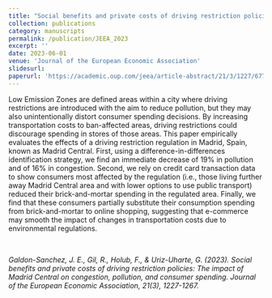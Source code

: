 ```yaml
---
title: "Social benefits and private costs of driving restriction policies: The impact of Madrid Central on congestion, pollution, and consumer spending"
collection: publications
category: manuscripts
permalink: /publication/JEEA_2023
excerpt: ''
date: 2023-06-01
venue: 'Journal of the European Economic Association'
slidesurl: 
paperurl: 'https://academic.oup.com/jeea/article-abstract/21/3/1227/6779684 '
---
```


Low Emission Zones are defined areas within a city where driving restrictions are introduced with the aim to reduce pollution, but they may also unintentionally distort consumer spending decisions. By increasing transportation costs to ban-affected areas, driving restrictions could discourage spending in stores of those areas. This paper empirically evaluates the effects of a driving restriction regulation in Madrid, Spain, known as Madrid Central. First, using a difference-in-differences identification strategy, we find an immediate decrease of 19% in pollution and of 16% in congestion. Second, we rely on credit card transaction data to show consumers most affected by the regulation (i.e., those living further away Madrid Central area and with lower options to use public transport) reduced their brick-and-mortar spending in the regulated area. Finally, we find that these consumers partially substitute their consumption spending from brick-and-mortar to online shopping, suggesting that e-commerce may smooth the impact of changes in transportation costs due to environmental regulations.

<br>

<cite>Galdon-Sanchez, J. E., Gil, R., Holub, F., & Uriz-Uharte, G. (2023). Social benefits and private costs of driving restriction policies: The impact of Madrid Central on congestion, pollution, and consumer spending. Journal of the European Economic Association, 21(3), 1227-1267.<cite>
